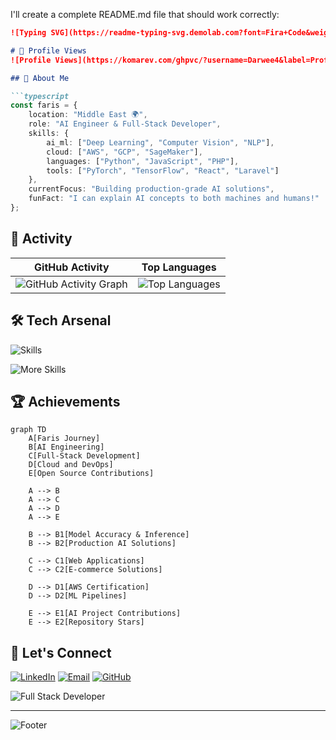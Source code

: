 I'll create a complete README.md file that should work correctly:

```markdown
![Typing SVG](https://readme-typing-svg.demolab.com?font=Fira+Code&weight=600&size=28&duration=4000&pause=1000&color=2F81F7&center=true&vCenter=true&random=false&width=600&lines=Hello%2C+I'm+Faris+Darwish+%F0%9F%91%8B;AI+Engineer+%F0%9F%A4%96;Data+Scientist+%f0%9f%93%8a;Full-Stack+Developer+%F0%9F%9A%F0%9F%9A%80;Let's+build+something+amazing!)

# 👋 Profile Views
![Profile Views](https://komarev.com/ghpvc/?username=Darwee4&label=Profile%20views&color=2F81F7&style=for-the-badge)

## 🤖 About Me

```typescript
const faris = {
    location: "Middle East 🌍",
    role: "AI Engineer & Full-Stack Developer",
    skills: {
        ai_ml: ["Deep Learning", "Computer Vision", "NLP"],
        cloud: ["AWS", "GCP", "SageMaker"],
        languages: ["Python", "JavaScript", "PHP"],
        tools: ["PyTorch", "TensorFlow", "React", "Laravel"]
    },
    currentFocus: "Building production-grade AI solutions",
    funFact: "I can explain AI concepts to both machines and humans!"
};
```

## 🚀 Activity

| GitHub Activity | Top Languages |
|----------------|---------------|
| ![GitHub Activity Graph](https://github-readme-activity-graph.vercel.app/graph?username=Darwee4&theme=github-compact&hide_border=true&area=true) | ![Top Languages](https://github-readme-stats.vercel.app/api/top-langs/?username=Darwee4&layout=compact&theme=github_dark&hide_border=true) |

## 🛠️ Tech Arsenal

![Skills](https://skillicons.dev/icons?i=python,pytorch,tensorflow,aws,react,nodejs,docker,git)

![More Skills](https://skillicons.dev/icons?i=js,php,laravel,mysql,gcp,firebase,vscode,github)

## 🏆 Achievements

```mermaid
graph TD
    A[Faris Journey]
    B[AI Engineering]
    C[Full-Stack Development]
    D[Cloud and DevOps]
    E[Open Source Contributions]
    
    A --> B
    A --> C
    A --> D
    A --> E
    
    B --> B1[Model Accuracy & Inference]
    B --> B2[Production AI Solutions]
    
    C --> C1[Web Applications]
    C --> C2[E-commerce Solutions]
    
    D --> D1[AWS Certification]
    D --> D2[ML Pipelines]
    
    E --> E1[AI Project Contributions]
    E --> E2[Repository Stars]
```

## 🤝 Let's Connect

[![LinkedIn](https://img.shields.io/badge/LinkedIn-Connect-blue?style=for-the-badge&logo=linkedin)](https://www.linkedin.com/in/XFD)
[![Email](https://img.shields.io/badge/Email-Contact-red?style=for-the-badge&logo=gmail)](mailto:XFarisDarwish@gmail.com)
[![GitHub](https://img.shields.io/badge/GitHub-Follow-black?style=for-the-badge&logo=github)](https://github.com/Darwee4)

![Full Stack Developer](https://media.tenor.com/UtTC4AITYJ4AAAAd/full-stack-developer.gif)

---

![Footer](https://capsule-render.vercel.app/api?type=waving&color=gradient&height=100&section=footer)
```

